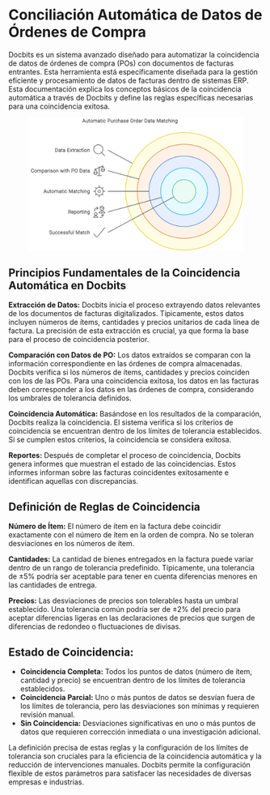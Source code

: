 # Conciliación Automática de Datos de Órdenes de Compra

Docbits es un sistema avanzado diseñado para automatizar la coincidencia de datos de órdenes de compra (POs) con documentos de facturas entrantes. Esta herramienta está específicamente diseñada para la gestión eficiente y procesamiento de datos de facturas dentro de sistemas ERP. Esta documentación explica los conceptos básicos de la coincidencia automática a través de Docbits y define las reglas específicas necesarias para una coincidencia exitosa.

<figure><img src="../../.gitbook/assets/Automatic Purchase Order Data Matching.svg" alt=""><figcaption></figcaption></figure>

## **Principios Fundamentales de la Coincidencia Automática en Docbits**

**Extracción de Datos:** Docbits inicia el proceso extrayendo datos relevantes de los documentos de facturas digitalizados. Típicamente, estos datos incluyen números de ítems, cantidades y precios unitarios de cada línea de factura. La precisión de esta extracción es crucial, ya que forma la base para el proceso de coincidencia posterior.

**Comparación con Datos de PO:** Los datos extraídos se comparan con la información correspondiente en las órdenes de compra almacenadas. Docbits verifica si los números de ítems, cantidades y precios coinciden con los de las POs. Para una coincidencia exitosa, los datos en las facturas deben corresponder a los datos en las órdenes de compra, considerando los umbrales de tolerancia definidos.

**Coincidencia Automática:** Basándose en los resultados de la comparación, Docbits realiza la coincidencia. El sistema verifica si los criterios de coincidencia se encuentran dentro de los límites de tolerancia establecidos. Si se cumplen estos criterios, la coincidencia se considera exitosa.

**Reportes:** Después de completar el proceso de coincidencia, Docbits genera informes que muestran el estado de las coincidencias. Estos informes informan sobre las facturas coincidentes exitosamente e identifican aquellas con discrepancias.

## **Definición de Reglas de Coincidencia**

**Número de Ítem:** El número de ítem en la factura debe coincidir exactamente con el número de ítem en la orden de compra. No se toleran desviaciones en los números de ítem.

**Cantidades:** La cantidad de bienes entregados en la factura puede variar dentro de un rango de tolerancia predefinido. Típicamente, una tolerancia de ±5% podría ser aceptable para tener en cuenta diferencias menores en las cantidades de entrega.

**Precios:** Las desviaciones de precios son tolerables hasta un umbral establecido. Una tolerancia común podría ser de ±2% del precio para aceptar diferencias ligeras en las declaraciones de precios que surgen de diferencias de redondeo o fluctuaciones de divisas.

## **Estado de Coincidencia:**

* **Coincidencia Completa:** Todos los puntos de datos (número de ítem, cantidad y precio) se encuentran dentro de los límites de tolerancia establecidos.
* **Coincidencia Parcial:** Uno o más puntos de datos se desvían fuera de los límites de tolerancia, pero las desviaciones son mínimas y requieren revisión manual.
* **Sin Coincidencia:** Desviaciones significativas en uno o más puntos de datos que requieren corrección inmediata o una investigación adicional.

La definición precisa de estas reglas y la configuración de los límites de tolerancia son cruciales para la eficiencia de la coincidencia automática y la reducción de intervenciones manuales. Docbits permite la configuración flexible de estos parámetros para satisfacer las necesidades de diversas empresas e industrias.
